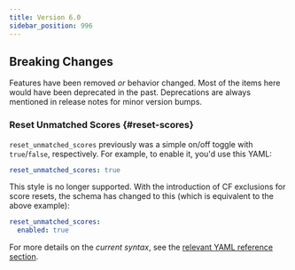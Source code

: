 ```yaml
---
title: Version 6.0
sidebar_position: 996
---
```


## Breaking Changes

Features have been removed *or* behavior changed. Most of the items here would have been deprecated
in the past. Deprecations are always mentioned in release notes for minor version bumps.

### Reset Unmatched Scores {#reset-scores}

`reset_unmatched_scores` previously was a simple on/off toggle with `true`/`false`, respectively.
For example, to enable it, you'd use this YAML:

```yml
reset_unmatched_scores: true
```

This style is no longer supported. With the introduction of CF exclusions for score resets, the
schema has changed to this (which is equivalent to the above example):

```yml
reset_unmatched_scores:
  enabled: true
```

For more details on the *current syntax*, see the [relevant YAML reference section][resetref].

[resetref]: /yaml/config-yml-reference.md#qp-reset-unmatched-scores
